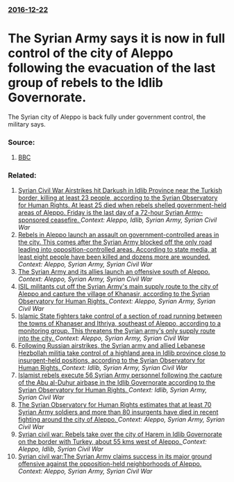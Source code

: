 ### [2016-12-22](/news/2016/12/22/index.md)

# The Syrian Army says it is now in full control of the city of Aleppo following the evacuation of the last group of rebels to the Idlib Governorate. 

The Syrian city of Aleppo is back fully under government control, the military says.


### Source:

1. [BBC](http://www.bbc.co.uk/news/world-middle-east-38408548)

### Related:

1. [Syrian Civil War Airstrikes hit  Darkush in Idlib Province near the Turkish border, killing at least 23 people, according to the Syrian Observatory for Human Rights.  At least 25 died when rebels shelled government-held areas of Aleppo. Friday is the last day of a 72-hour Syrian Army-sponsored ceasefire. ](/news/2016/07/8/syrian-civil-war-pairstrikes-hit-darkush-in-idlib-province-near-the-turkish-border-killing-at-least-23-people-according-to-the-syrian-obs.md) _Context: Aleppo, Idlib, Syrian Army, Syrian Civil War_
2. [Rebels in Aleppo launch an assault on government-controlled areas in the city. This comes after the Syrian Army blocked off the only road leading into opposition-controlled areas. According to state media, at least eight people have been killed and dozens more are wounded. ](/news/2016/07/11/rebels-in-aleppo-launch-an-assault-on-government-controlled-areas-in-the-city-this-comes-after-the-syrian-army-blocked-off-the-only-road-le.md) _Context: Aleppo, Syrian Army, Syrian Civil War_
3. [The Syrian Army and its allies launch an offensive south of Aleppo. ](/news/2016/04/6/the-syrian-army-and-its-allies-launch-an-offensive-south-of-aleppo.md) _Context: Aleppo, Syrian Army, Syrian Civil War_
4. [ISIL militants cut off the Syrian Army's main supply route to the city of Aleppo and capture the village of Khanasir, according to the Syrian Observatory for Human Rights. ](/news/2016/02/23/isil-militants-cut-off-the-syrian-army-s-main-supply-route-to-the-city-of-aleppo-and-capture-the-village-of-khanasir-according-to-the-syria.md) _Context: Aleppo, Syrian Army, Syrian Civil War_
5. [Islamic State fighters take control of a section of road running between the towns of Khanaser and Ithriya, southeast of Aleppo, according to a monitoring group. This threatens the Syrian army's only supply route into the city. ](/news/2015/10/23/islamic-state-fighters-take-control-of-a-section-of-road-running-between-the-towns-of-khanaser-and-ithriya-southeast-of-aleppo-according-t.md) _Context: Aleppo, Syrian Army, Syrian Civil War_
6. [Following Russian airstrikes, the Syrian army and allied Lebanese Hezbollah militia take control of a highland area in Idlib province close to insurgent-held positions, according to the Syrian Observatory for Human Rights. ](/news/2015/10/11/following-russian-airstrikes-the-syrian-army-and-allied-lebanese-hezbollah-militia-take-control-of-a-highland-area-in-idlib-province-close.md) _Context: Idlib, Syrian Army, Syrian Civil War_
7. [Islamist rebels execute 56 Syrian Army personnel following the capture of the Abu al-Duhur airbase in the Idlib Governorate according to the Syrian Observatory for Human Rights. ](/news/2015/09/19/islamist-rebels-execute-56-syrian-army-personnel-following-the-capture-of-the-abu-al-duhur-airbase-in-the-idlib-governorate-according-to-the.md) _Context: Idlib, Syrian Army, Syrian Civil War_
8. [The Syrian Observatory for Human Rights estimates that at least 70 Syrian Army soldiers and more than 80 insurgents have died in recent fighting around the city of Aleppo. ](/news/2015/02/18/the-syrian-observatory-for-human-rights-estimates-that-at-least-70-syrian-army-soldiers-and-more-than-80-insurgents-have-died-in-recent-figh.md) _Context: Aleppo, Syrian Army, Syrian Civil War_
9. [Syrian civil war: Rebels take over the city of Harem in Idlib Governorate on the border with Turkey, about 55 kms west of Aleppo. ](/news/2012/12/25/syrian-civil-war-prebels-take-over-the-city-of-harem-in-idlib-governorate-on-the-border-with-turkey-about-55-kms-west-of-aleppo.md) _Context: Aleppo, Idlib, Syrian Civil War_
10. [Syrian civil war:The Syrian Army claims success in its major ground offensive against the opposition-held neighborhoods of Aleppo. ](/news/2012/08/9/syrian-civil-war-pthe-syrian-army-claims-success-in-its-major-ground-offensive-against-the-opposition-held-neighborhoods-of-aleppo.md) _Context: Aleppo, Syrian Army, Syrian Civil War_
